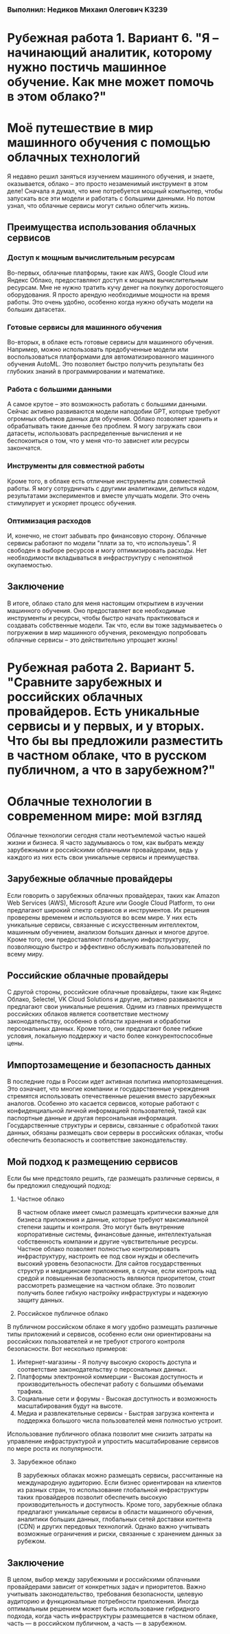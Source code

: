 ### Выполнил: Недиков Михаил Олегович K3239

# Рубежная работа 1. Вариант 6. "Я – начинающий аналитик, которому нужно постичь машинное обучение. Как мне может помочь в этом облако?"

# Моё путешествие в мир машинного обучения с помощью облачных технологий

Я недавно решил заняться изучением машинного обучения, и знаете, оказывается, облако – это просто незаменимый инструмент в этом деле! Сначала я думал, что мне потребуется мощный компьютер, чтобы запускать все эти модели и работать с большими данными. Но потом узнал, что облачные сервисы могут сильно облегчить жизнь.

## Преимущества использования облачных сервисов

### Доступ к мощным вычислительным ресурсам

Во-первых, облачные платформы, такие как AWS, Google Cloud или Яндекс Облако, предоставляют доступ к мощным вычислительным ресурсам. Мне не нужно тратить кучу денег на покупку дорогостоящего оборудования. Я просто арендую необходимые мощности на время работы. Это очень удобно, особенно когда нужно обучать модели на больших датасетах.

### Готовые сервисы для машинного обучения

Во-вторых, в облаке есть готовые сервисы для машинного обучения. Например, можно использовать предобученные модели или воспользоваться платформами для автоматизированного машинного обучения AutoML. Это позволяет быстро получить результаты без глубоких знаний в программировании и математике.

### Работа с большими данными

А самое крутое – это возможность работать с большими данными. Сейчас активно развиваются модели наподобии GPT, которые требуют огромных объемов данных для обучения. Облако позволяет хранить и обрабатывать такие данные без проблем. Я могу загружать свои датасеты, использовать распределенные вычисления и не беспокоиться о том, что у меня что-то зависнет или ресурсы закончатся.

### Инструменты для совместной работы

Кроме того, в облаке есть отличные инструменты для совместной работы. Я могу сотрудничать с другими аналитиками, делиться кодом, результатами экспериментов и вместе улучшать модели. Это очень стимулирует и ускоряет процесс обучения.

### Оптимизация расходов

И, конечно, не стоит забывать про финансовую сторону. Облачные сервисы работают по модели "плати за то, что используешь". Я свободен в выборе ресурсов и могу оптимизировать расходы. Нет необходимости вкладываться в инфраструктуру с непонятной окупаемостью.

## Заключение

В итоге, облако стало для меня настоящим открытием в изучении машинного обучения. Оно предоставляет все необходимые инструменты и ресурсы, чтобы быстро начать практиковаться и создавать собственные модели. Так что, если вы тоже задумываетесь о погружении в мир машинного обучения, рекомендую попробовать облачные сервисы – это действительно упрощает жизнь!

# Рубежная работа 2. Вариант 5. "Сравните зарубежных и российских облачных провайдеров. Есть уникальные сервисы и у первых, и у вторых. Что бы вы предложили разместить в частном облаке, что в русском публичном, а что в зарубежном?"

# Облачные технологии в современном мире: мой взгляд

Облачные технологии сегодня стали неотъемлемой частью нашей жизни и бизнеса. Я часто задумываюсь о том, как выбрать между зарубежными и российскими облачными провайдерами, ведь у каждого из них есть свои уникальные сервисы и преимущества.

## Зарубежные облачные провайдеры

Если говорить о зарубежных облачных провайдерах, таких как Amazon Web Services (AWS), Microsoft Azure или Google Cloud Platform, то они предлагают широкий спектр сервисов и инструментов. Их решения проверены временем и используются во всем мире. У них есть уникальные сервисы, связанные с искусственным интеллектом, машинным обучением, анализом больших данных и многое другое. Кроме того, они предоставляют глобальную инфраструктуру, позволяющую быстро и эффективно обслуживать пользователей по всему миру.

## Российские облачные провайдеры

С другой стороны, российские облачные провайдеры, такие как Яндекс Облако, Selectel, VK Cloud Solutions и другие, активно развиваются и предлагают свои уникальные решения. Одним из главных преимуществ российских облаков является соответствие местному законодательству, особенно в области хранения и обработки персональных данных. Кроме того, они предлагают более гибкие условия, локальную поддержку и часто более конкурентоспособные цены.

## Импортозамещение и безопасность данных

В последние годы в России идет активная политика импортозамещения. Это означает, что многие компании и государственные учреждения стремятся использовать отечественные решения вместо зарубежных аналогов. Особенно это касается сервисов, которые работают с конфиденциальной личной информацией пользователей, такой как паспортные данные и другая персональная информация. Государственные структуры и сервисы, связанные с обработкой таких данных, обязаны размещать свои серверы в российских облаках, чтобы обеспечить безопасность и соответствие законодательству.

## Мой подход к размещению сервисов

Если бы мне предстояло решить, где размещать различные сервисы, я бы предложил следующий подход:

1. Частное облако

   В частном облаке имеет смысл размещать критически важные для бизнеса приложения и данные, которые требуют максимальной степени защиты и контроля. Это могут быть внутренние корпоративные системы, финансовые данные, интеллектуальная собственность компании и другие чувствительные ресурсы. Частное облако позволяет полностью контролировать инфраструктуру, настроить ее под свои нужды и обеспечить высокий уровень безопасности. Для сайтов государственных структур и медицинские приложения, в случае, если контроль над средой и повышенная безопасность являются приоритетом, стоит рассмотреть размещение на частном облаке. Это позволит получить более гибкую настройку инфраструктуры и надежную защиту данных.

2. Российское публичное облако

В публичном российском облаке я могу удобно размещать различные типы приложений и сервисов, особенно если они ориентированы на российских пользователей и не требуют строгого контроля безопасности. Вот несколько примеров:

1. Интернет-магазины - Я получу высокую скорость доступа и соответствие законодательству о персональных данных.
2. Платформы электронной коммерции - Высокая доступность и производительность обеспечат работу с большими объемами трафика.
3. Социальные сети и форумы - Высокая доступность и возможность масштабирования будут на высоте.
4. Медиа и развлекательные сервисы - Быстрая загрузка контента и поддержка большого числа пользователей меня полностью устроит.

Использование публичного облака позволит мне снизить затраты на управление инфраструктурой и упростить масштабирование сервисов по мере роста их популярности.

3. Зарубежное облако

   В зарубежных облаках можно размещать сервисы, рассчитанные на международную аудиторию. Если бизнес ориентирован на клиентов из разных стран, то использование глобальной инфраструктуры таких провайдеров позволит обеспечить высокую производительность и доступность. Кроме того, зарубежные облака предлагают уникальные сервисы в области машинного обучения, аналитики больших данных, глобальных сетей доставки контента (CDN) и других передовых технологий. Однако важно учитывать возможные ограничения и риски, связанные с хранением данных за рубежом.

## Заключение

В целом, выбор между зарубежными и российскими облачными провайдерами зависит от конкретных задач и приоритетов. Важно учитывать законодательство, требования безопасности, целевую аудиторию и функциональные потребности приложения. Иногда оптимальным решением может быть использование гибридного подхода, когда часть инфраструктуры размещается в частном облаке, часть — в российском публичном, а часть — в зарубежном.
